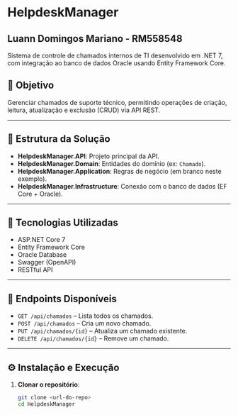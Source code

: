 # HelpdeskManager
## Luann Domingos Mariano - RM558548

Sistema de controle de chamados internos de TI desenvolvido em .NET 7, com integração ao banco de dados Oracle usando Entity Framework Core.

## 📌 Objetivo

Gerenciar chamados de suporte técnico, permitindo operações de criação, leitura, atualização e exclusão (CRUD) via API REST.

---

## 🧩 Estrutura da Solução

- **HelpdeskManager.API**: Projeto principal da API.
- **HelpdeskManager.Domain**: Entidades do domínio (ex: `Chamado`).
- **HelpdeskManager.Application**: Regras de negócio (em branco neste exemplo).
- **HelpdeskManager.Infrastructure**: Conexão com o banco de dados (EF Core + Oracle).

---

## 🚀 Tecnologias Utilizadas

- ASP.NET Core 7
- Entity Framework Core
- Oracle Database
- Swagger (OpenAPI)
- RESTful API

---

## 🔗 Endpoints Disponíveis

- `GET /api/chamados` – Lista todos os chamados.
- `POST /api/chamados` – Cria um novo chamado.
- `PUT /api/chamados/{id}` – Atualiza um chamado existente.
- `DELETE /api/chamados/{id}` – Remove um chamado.

---

## ⚙️ Instalação e Execução

1. **Clonar o repositório**:
   ```bash
   git clone <url-do-repo>
   cd HelpdeskManager
